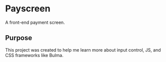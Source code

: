 <h1>Payscreen</h1>
<p>A front-end payment screen.</p>
  
<h2>Purpose</h2>
<p>This project was created to help me learn more about input control, JS, and CSS frameworks like Bulma.</p>
